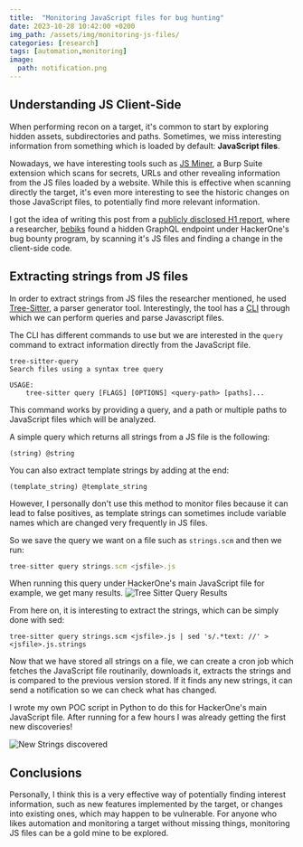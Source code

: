 ```yaml
---
title:  "Monitoring JavaScript files for bug hunting"
date: 2023-10-28 10:42:00 +0200
img_path: /assets/img/monitoring-js-files/
categories: [research]
tags: [automation,monitoring]
image:
  path: notification.png
---
```


## Understanding JS Client-Side

When performing recon on a target, it's common to start by exploring hidden assets, subdirectories and paths. Sometimes, we miss interesting information from something which is loaded by default: **JavaScript files**.

Nowadays, we have interesting tools such as [JS Miner](https://portswigger.net/bappstore/0ab7a94d8e11449daaf0fb387431225b), a Burp Suite extension which scans for secrets, URLs and other revealing information from the JS files loaded by a website. While this is effective when scanning directly the target, it's even more interesting to see the historic changes on those JavaScript files, to potentially find more relevant information. 

I got the idea of writing this post from a [publicly disclosed H1 report](https://hackerone.com/reports/2218334), where a researcher, [bebiks](https://hackerone.com/bebiks) found a hidden GraphQL endpoint under HackerOne's bug bounty program, by scanning it's JS files and finding a change in the client-side code.

## Extracting strings from JS files

In order to extract strings from JS files the researcher mentioned, he used [Tree-Sitter](https://tree-sitter.github.io/tree-sitter/), a parser generator tool. Interestingly, the tool has a [CLI](https://github.com/tree-sitter/tree-sitter/blob/master/cli/README.md) through which we can perform queries and parse Javascript files.

The CLI has different commands to use but we are interested in the `query` command to extract information directly from the JavaScript file.

```
tree-sitter-query 
Search files using a syntax tree query

USAGE:
    tree-sitter query [FLAGS] [OPTIONS] <query-path> [paths]...
```

This command works by providing a query, and a path or multiple paths to JavaScript files which will be analyzed. 

A simple query which returns all strings from a JS file is the following:

```
(string) @string
```

You can also extract template strings by adding at the end:
```
(template_string) @template_string
``` 

However, I personally don't use this method to monitor files because it can lead to false positives, as template strings can sometimes include variable names which are changed very frequently in JS files.

So we save the query we want on a file such as `strings.scm` and then we run:
```js
tree-sitter query strings.scm <jsfile>.js
```

When running this query under HackerOne's main JavaScript file for example, we get many results.
![Tree Sitter Query Results](query.png)

From here on, it is interesting to extract the strings, which can be simply done with sed:
```
tree-sitter query strings.scm <jsfile>.js | sed 's/.*text: //' > <jsfile>.js.strings
``` 

Now that we have stored all strings on a file, we can create a cron job which fetches the JavaScript file routinarily, downloads it, extracts the strings and is compared to the previous version stored. If it finds any new strings, it can send a notification so we can check what has changed. 

I wrote my own POC script in Python to do this for HackerOne's main JavaScript file. After running for a few hours I was already getting the first new discoveries!

![New Strings discovered](notification.png)

## Conclusions

Personally, I think this is a very effective way of potentially finding interest information, such as new features implemented by the target, or changes into existing ones, which may happen to be vulnerable. For anyone who likes automation and monitoring a target without missing things, monitoring JS files can be a gold mine to be explored.